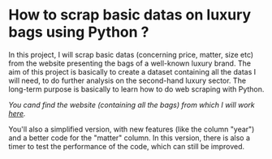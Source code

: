 # How to scrap basic datas on luxury bags using Python ?

In this project, I will scrap basic datas (concerning price, matter, size etc) from the website presenting the bags of a well-known luxury brand. The aim of this project is basically to create a dataset containing all the datas I will need, to do further analysis on the second-hand luxury sector. The long-term purpose is basically to learn how to do web scraping with Python.

*You cand find the website (containing all the bags) from which I will work [here](https://www.collectorsquare.com/sacs/louis-vuitton/?filters[genders][0]=lad&filters[bag_category][0]=bag-xxxxx&filters[bag_category][1]=shoulderx&filters[bag_category][2]=shoppgbag&filters[bag_category][3]=backpabag&filters[bag_category][4]=luggage-x&filters[bag_category][5]=businessx&filters[bag_category][6]=pockthand&filters[bag_category][7]=other-bag).*


You'll also a simplified version, with new features (like the column "year") and a better code for the "matter" column. In this version, there is also a timer to test the performance of the code, which can still be improved.
